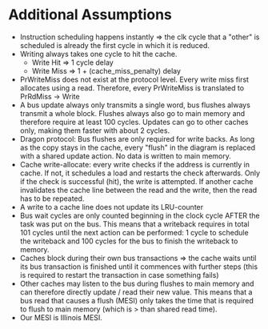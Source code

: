 # Additional Assumptions

- Instruction scheduling happens instantly => the clk cycle that a "other" is scheduled is already
  the first cycle in which it is reduced.
- Writing always takes one cycle to hit the cache.
  - Write Hit => 1 cycle delay
  - Write Miss => 1 + (cache_miss_penalty) delay
- PrWriteMiss does not exist at the protocol level. Every write miss first allocates using a read.
  Therefore, every PrWriteMiss is translated to PrRdMiss -> Write
- A bus update always only transmits a single word, bus flushes always transmit a whole block.
  Flushes always also go to main memory and therefore require at least 100 cycles. Updates can go to
  other caches only, making them faster with about 2 cycles.
- Dragon protocol: Bus flushes are only required for write backs. As long as the copy stays in the
  cache, every "flush" in the diagram is replaced with a shared update action. No data is written to
  main memory.
- Cache write-allocate: 
  every write checks if the address is currently in cache. If not, it schedules a load and restarts
  the check afterwards. Only if the check is successful (hit), the write is attempted. If another
  cache invalidates the cache line between the read and the write, then the read has to be repeated.
- A write to a cache line does not update its LRU-counter
- Bus wait cycles are only counted beginning in the clock cycle AFTER the task was put on the bus.
  This means that a writeback requires in total 101 cycles until the next action can be performed: 1
  cycle to schedule the writeback and 100 cycles for the bus to finish the writeback to memory.
- Caches block during their own bus transactions => the cache waits until its bus transaction is
  finished until it commences with further steps (this is required to restart the transaction in
  case something fails)
- Other caches may listen to the bus during flushes to main memory and can therefore directly update
  / read their new value. This means that a bus read that causes a flush (MESI) only takes the time
  that is required to flush to main memory (which is > than shared read time).
- Our MESI is Illinois MESI.
